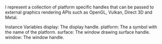 I represent a collection of platform specific handles that can be passed to external graphics rendering APIs such as OpenGL, Vulkan, Direct 3D and Metal.Instance Variables	display:		The display handle.	platform:		The a symbol with the name of the platform.	surface:		The window drawing surface handle.	window:		The window handle.